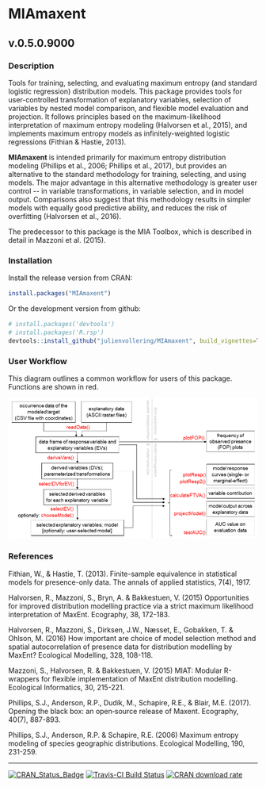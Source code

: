 <!-- README.md is generated from README.Rmd. Please edit that file -->
MIAmaxent
=========

v.0.5.0.9000
------------

### Description

Tools for training, selecting, and evaluating maximum entropy (and standard logistic regression) distribution models. This package provides tools for user-controlled transformation of explanatory variables, selection of variables by nested model comparison, and flexible model evaluation and projection. It follows principles based on the maximum-likelihood interpretation of maximum entropy modeling (Halvorsen et al., 2015), and implements maximum entropy models as infinitely-weighted logistic regressions (Fithian & Hastie, 2013).

**MIAmaxent** is intended primarily for maximum entropy distribution modeling (Phillips et al., 2006; Phillips et al., 2017), but provides an alternative to the standard methodology for training, selecting, and using models. The major advantage in this alternative methodology is greater user control -- in variable transformations, in variable selection, and in model output. Comparisons also suggest that this methodology results in simpler models with equally good predictive ability, and reduces the risk of overfitting (Halvorsen et al., 2016).

The predecessor to this package is the MIA Toolbox, which is described in detail in Mazzoni et al. (2015).

### Installation

Install the release version from CRAN:

``` r
install.packages("MIAmaxent")
```

Or the development version from github:

``` r
# install.packages('devtools')
# install.packages('R.rsp')
devtools::install_github("julienvollering/MIAmaxent", build_vignettes=TRUE)
```

### User Workflow

This diagram outlines a common workflow for users of this package. Functions are shown in red.

![](https://raw.githubusercontent.com/julienvollering/MIAmaxent/master/man/figures/workflow-flowchart.png)

### References

Fithian, W., & Hastie, T. (2013). Finite-sample equivalence in statistical models for presence-only data. The annals of applied statistics, 7(4), 1917.

Halvorsen, R., Mazzoni, S., Bryn, A. & Bakkestuen, V. (2015) Opportunities for improved distribution modelling practice via a strict maximum likelihood interpretation of MaxEnt. Ecography, 38, 172-183.

Halvorsen, R., Mazzoni, S., Dirksen, J.W., Næsset, E., Gobakken, T. & Ohlson, M. (2016) How important are choice of model selection method and spatial autocorrelation of presence data for distribution modelling by MaxEnt? Ecological Modelling, 328, 108-118.

Mazzoni, S., Halvorsen, R. & Bakkestuen, V. (2015) MIAT: Modular R-wrappers for flexible implementation of MaxEnt distribution modelling. Ecological Informatics, 30, 215-221.

Phillips, S.J., Anderson, R.P., Dudík, M., Schapire, R.E., & Blair, M.E. (2017). Opening the black box: an open‐source release of Maxent. Ecography, 40(7), 887-893.

Phillips, S.J., Anderson, R.P. & Schapire, R.E. (2006) Maximum entropy modeling of species geographic distributions. Ecological Modelling, 190, 231-259.

------------------------------------------------------------------------

[![CRAN\_Status\_Badge](http://www.r-pkg.org/badges/version/MIAmaxent)](https://cran.r-project.org/package=MIAmaxent) [![Travis-CI Build Status](https://travis-ci.org/julienvollering/MIAmaxent.svg?branch=master)](https://travis-ci.org/julienvollering/MIAmaxent) [![CRAN download rate](https://cranlogs.r-pkg.org/badges/MIAmaxent)](https://cran.r-project.org/package=MIAmaxent)
